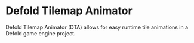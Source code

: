 # Defold Tilemap Animator
Defold Tilemap Animator (DTA) allows for easy runtime tile animations in a Defold game engine project.

